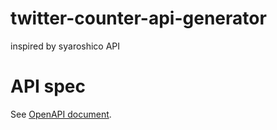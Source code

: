 # twitter-counter-api-generator
inspired by syaroshico API

# API spec

See [OpenAPI document](./oas/default.yml).
